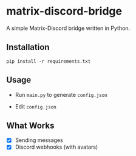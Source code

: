 # matrix-discord-bridge

A simple Matrix-Discord bridge written in Python.

## Installation

`pip install -r requirements.txt`

## Usage

* Run `main.py` to generate `config.json`

* Edit `config.json`

## What Works

- [x] Sending messages
- [x] Discord webhooks (with avatars)
